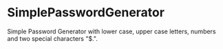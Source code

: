 # SimplePasswordGenerator
Simple Password Generator with lower case, upper case letters, numbers and two special characters "$.".
